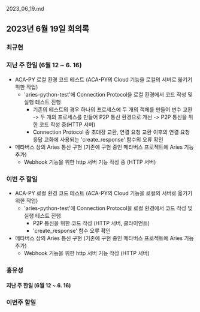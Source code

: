 2023_06_19.md

## 2023년 6월 19일 회의록

### 최규현 
### 지난 주 한일 (6월 12 ~ 6. 16)

  - ACA-PY 로컬 환경 코드 테스트 (ACA-PY의 Cloud 기능을 로컬의 서버로 옮기기 위한 작업)
    - 'aries-python-test'에 Connection Protocol을 로컬 환경에서 코드 작성 및 실행 테스트 진행
      - 기존의 테스트의 경우 하나의 프로세스에 두 개의 객체를 만들어 변수 교환 -> 두 개의 프로세스를 만들어 P2P 통신 환경으로 개선 -> P2P 통신을 위한 코드 작성 중(HTTP 서버)
      - Connection Protocol 중 초대장 교환, 연결 요청 교환 이후의 연결 요청 응답 교화에 사용되는 'create_response' 함수의 오류 확인 
  - 메타버스 상의 Aries 통신 구현 (기존에 구현 중인 메타버스 프로젝트에 Aries 기능 추가)
    - Webhook 기능을 위한 http 서버 기능 작성 중 (HTTP 서버)


### 이번 주 할일 

  - ACA-PY 로컬 환경 코드 테스트 (ACA-PY의 Cloud 기능을 로컬의 서버로 옮기기 위한 작업)
    - 'aries-python-test'에 Connection Protocol을 로컬 환경에서 코드 작성 및 실행 테스트 진행
      - P2P 통신을 위한 코드 작성 (HTTP 서버, 클라이언트)
      - 'create_response' 함수 오류 확인
  - 메타버스 상의 Aries 통신 구현 (기존에 구현 중인 메타버스 프로젝트에 Aries 기능 추가)
    - Webhook 기능을 위한 http 서버 기능 작성 (HTTP 서버)

### 홍유성

#### 지난 주 한일 (6월 12 ~ 6. 16)




### 이번주 할일
